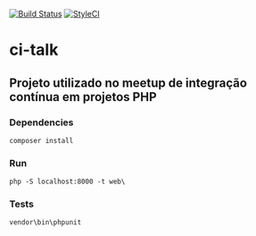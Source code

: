 [![Build Status](https://travis-ci.com/lafraga93/ci-talk.svg?branch=master)](https://travis-ci.com/lafraga93/ci-talk)
[![StyleCI](https://github.styleci.io/repos/218053400/shield?branch=master)](https://github.styleci.io/repos/218053400)

# ci-talk

## Projeto utilizado no meetup de integração contínua em projetos PHP

### Dependencies

`composer install`

### Run

`php -S localhost:8000 -t web\`

### Tests

`vendor\bin\phpunit`
